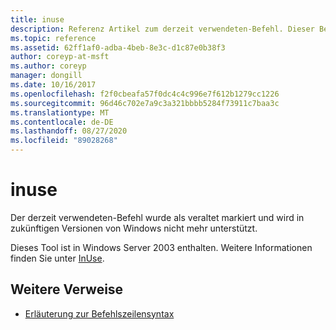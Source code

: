 ```yaml
---
title: inuse
description: Referenz Artikel zum derzeit verwendeten-Befehl. Dieser Befehl ist veraltet und wird in zukünftigen Versionen von Windows nicht mehr unterstützt.
ms.topic: reference
ms.assetid: 62ff1af0-adba-4beb-8e3c-d1c87e0b38f3
author: coreyp-at-msft
ms.author: coreyp
manager: dongill
ms.date: 10/16/2017
ms.openlocfilehash: f2f0cbeafa57f0dc4c4c996e7f612b1279cc1226
ms.sourcegitcommit: 96d46c702e7a9c3a321bbbb5284f73911c7baa3c
ms.translationtype: MT
ms.contentlocale: de-DE
ms.lasthandoff: 08/27/2020
ms.locfileid: "89028268"
---
```

# <a name="inuse"></a>inuse

Der derzeit verwendeten-Befehl wurde als veraltet markiert und wird in zukünftigen Versionen von Windows nicht mehr unterstützt.

Dieses Tool ist in Windows Server 2003 enthalten. Weitere Informationen finden Sie unter [InUse](/previous-versions/orphan-topics/ws.10/dd996699(v=ws.10)).

## <a name="additional-references"></a>Weitere Verweise

- [Erläuterung zur Befehlszeilensyntax](command-line-syntax-key.md)
